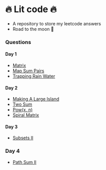 # :fire: Lit code :fire:
- A repository to store my leetcode answers
- Road to the moon :rocket:
### Questions

#### Day 1
- [Matrix](https://github.com/tminhduc2811/lit-code/blob/main/questions/matrix.md)
- [Map Sum Pairs](https://github.com/tminhduc2811/lit-code/blob/main/questions/map-sum-pair.md)
- [Trapping Rain Water](https://github.com/tminhduc2811/lit-code/blob/main/questions/trapping-rain-water.md)

#### Day 2
- [Making A Large Island](https://github.com/tminhduc2811/lit-code/blob/main/questions/marking-a-large-island.md)
- [Two Sum](https://github.com/tminhduc2811/lit-code/blob/main/questions/two-sum.md)
- [Pow(x, n)](https://github.com/tminhduc2811/lit-code/blob/main/questions/my_pow.md)
- [Spiral Matrix](https://github.com/tminhduc2811/lit-code/blob/main/questions/spiral_matrix.md)

#### Day 3
- [Subsets II](https://github.com/tminhduc2811/lit-code/blob/main/questions/subsets_2.md)

### Day 4
- [Path Sum II](https://github.com/tminhduc2811/lit-code/blob/main/questions/path_sum_2.md)
